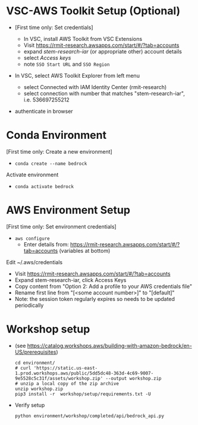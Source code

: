 # VSC-AWS Toolkit Setup (Optional)

* \[First time only: Set credentials\]
    * In VSC, install AWS Toolkit from VSC Extensions
    * Visit https://rmit-research.awsapps.com/start/#/?tab=accounts
    * expand *stem-research-iar* (or appropriate other) account details
    * select *Access keys*
    * note ```SSO Start URL``` and ```SSO Region``` 

* In VSC, select AWS Toolkit Explorer from left menu
    * select Connected with IAM Identity Center (rmit-research)
    * select connection with number that matches "stem-research-iar", i.e. 536697255212
* authenticate in browser

# Conda Environment 

\[First time only: Create a new environment\]
* ```conda create --name bedrock```

Activate environment
* ```conda activate bedrock```

# AWS Environment Setup

\[First time only: Set environment credentials\]
* ```aws configure```
    * Enter details from: https://rmit-research.awsapps.com/start/#/?tab=accounts (variables at bottom)

Edit ~/.aws/credentials
* Visit https://rmit-research.awsapps.com/start/#/?tab=accounts
* Expand stem-research-iar, click Access Keys
* Copy content from "Option 2: Add a profile to your AWS credentials file"
* Rename first line from "\[\<some account number\>]\" to "\[default\]"
* Note: the session token regularly expires so needs to be updated periodically

# Workshop setup
* (see https://catalog.workshops.aws/building-with-amazon-bedrock/en-US/prerequisites)
    ```
    cd environment/
    # curl 'https://static.us-east-1.prod.workshops.aws/public/5dd5dc48-363d-4c69-9007-9e5528c5c31f/assets/workshop.zip' --output workshop.zip
    # unzip a local copy of the zip archive
    unzip workshop.zip
    pip3 install -r  workshop/setup/requirements.txt -U
    ```

* Verify setup
    ```
    python environment/workshop/completed/api/bedrock_api.py
    ```